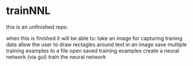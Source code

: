 <h1>trainNNL</h1>

this is an unfinished repo.

when this is finished it will be able to:
	take an image for capturing traning data
	allow the user to draw rectagles around text in an image
	save multiple training examples to a file
	open saved training examples
	create a neural network (via gui)
	train the neural network

